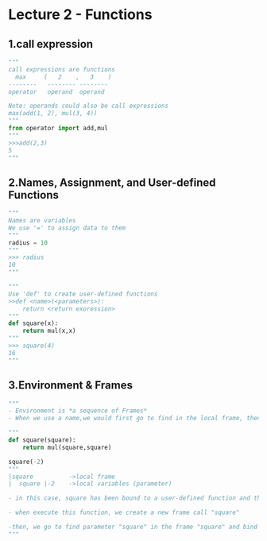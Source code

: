# Lecture 2 - Functions

##  1.call expression

```python
"""
call expressions are functions
  max     (   2    ,   3    )
--------   -------- --------
operator   operand  operand

Note: operands could also be call expressions
max(add(1, 2), mul(3, 4))
"""
from operator import add,mul
"""
>>>add(2,3)
5
"""

```

## 2.Names, Assignment, and User-defined Functions

```python
"""
Names are variables 
We use '=' to assign data to them
"""
radius = 10
"""
>>> radius
10
"""
```

```python
"""
Use 'def' to create user-defined functions
>>def <name>(<parameters>):
	return <return exoression>
"""
def square(x):
    return mul(x,x)
"""
>>> square(4)
16
"""

```

## 3.Environment & Frames



```python
"""
- Environment is *a sequence of Frames* 
- When we use a name,we would first go to find in the local frame, then go to the global frame

"""
def square(square):
    return mul(square,square)

square(-2)
"""
|square          ->local frame
|  square |-2    ->local variables (parameter)   

- in this case, square has been bound to a user-defined function and the parameter

- when execute this function, we create a new frame call "square"

-then, we go to find parameter "square" in the frame "square" and bind the value "-2" to it
"""
```

 



